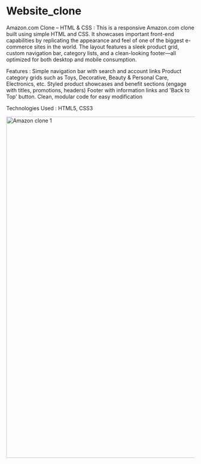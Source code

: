 # Website_clone
Amazon.com Clone – HTML & CSS :
This is a responsive Amazon.com clone built using simple HTML and CSS. It showcases important front-end capabilities by replicating the appearance and feel of one of the biggest e-commerce sites in the world. The layout features a sleek product grid, custom navigation bar, category lists, and a clean-looking footer—all optimized for both desktop and mobile consumption.

Features :
Simple navigation bar with search and account links
Product category grids such as Toys, Decorative, Beauty & Personal Care, Electronics, etc.
Styled product showcases and benefit sections (engage with titles, promotions, headers)
Footer with information links and 'Back to Top' button.
Clean, modular code for easy modification

Technologies Used :
HTML5,
CSS3








<img width="1893" height="911" alt="Amazon clone 1" src="https://github.com/user-attachments/assets/22fdca0a-a0f6-42cc-aef8-12922a7e3dce" />



